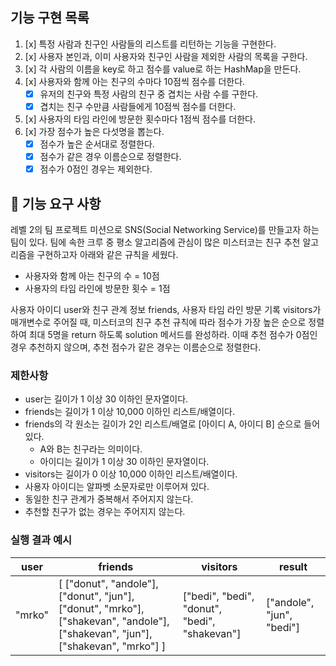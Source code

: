 ## 기능 구현 목록
1. [x] 특정 사람과 친구인 사람들의 리스트를 리턴하는 기능을 구현한다.
2. [x] 사용자 본인과, 이미 사용자와 친구인 사람을 제외한 사람의 목록을 구한다.
2. [x] 각 사람의 이름을 key로 하고 점수를 value로 하는 HashMap을 만든다.
3. [x] 사용자와 함께 아는 친구의 수마다 10점씩 점수를 더한다.
   - [x] 유저의 친구와 특정 사람의 친구 중 겹치는 사람 수를 구한다.
   - [x] 겹치는 친구 수만큼 사람들에게 10점씩 점수를 더한다.
4. [x] 사용자의 타임 라인에 방문한 횟수마다 1점씩 점수를 더한다.
5. [x] 가장 점수가 높은 다섯명을 뽑는다.
   - [x] 점수가 높은 순서대로 정렬한다.
   - [x] 점수가 같은 경우 이름순으로 정렬한다.
   - [x] 점수가 0점인 경우는 제외한다.
## 🚀 기능 요구 사항

레벨 2의 팀 프로젝트 미션으로 SNS(Social Networking Service)를 만들고자 하는 팀이 있다. 팀에 속한 크루 중 평소 알고리즘에 관심이 많은 미스터코는 친구 추천 알고리즘을 구현하고자 아래와 같은 규칙을 세웠다.

- 사용자와 함께 아는 친구의 수 = 10점 
- 사용자의 타임 라인에 방문한 횟수 = 1점

사용자 아이디 user와 친구 관계 정보 friends, 사용자 타임 라인 방문 기록 visitors가 매개변수로 주어질 때, 미스터코의 친구 추천 규칙에 따라 점수가 가장 높은 순으로 정렬하여 최대 5명을 return 하도록 solution 메서드를 완성하라. 이때 추천 점수가 0점인 경우 추천하지 않으며, 추천 점수가 같은 경우는 이름순으로 정렬한다.

### 제한사항

- user는 길이가 1 이상 30 이하인 문자열이다.
- friends는 길이가 1 이상 10,000 이하인 리스트/배열이다.
- friends의 각 원소는 길이가 2인 리스트/배열로 [아이디 A, 아이디 B] 순으로 들어있다.
  - A와 B는 친구라는 의미이다.
  - 아이디는 길이가 1 이상 30 이하인 문자열이다.
- visitors는 길이가 0 이상 10,000 이하인 리스트/배열이다.
- 사용자 아이디는 알파벳 소문자로만 이루어져 있다.
- 동일한 친구 관계가 중복해서 주어지지 않는다.
- 추천할 친구가 없는 경우는 주어지지 않는다.

### 실행 결과 예시

| user | friends | visitors | result |
| --- | --- | --- | --- |
| "mrko" | [ ["donut", "andole"], ["donut", "jun"], ["donut", "mrko"], ["shakevan", "andole"], ["shakevan", "jun"], ["shakevan", "mrko"] ] | ["bedi", "bedi", "donut", "bedi", "shakevan"] | ["andole", "jun", "bedi"] |
